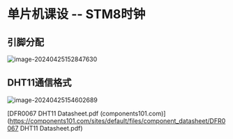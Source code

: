 # 单片机课设 -- STM8时钟

## 引脚分配

![image-20240425152847630](E:/Typora_note/photos/image-20240425152847630.png)

## DHT11通信格式

![image-20240425154602689](E:/Typora_note/photos/image-20240425154602689.png)

[DFR0067 DHT11 Datasheet.pdf (components101.com)](https://components101.com/sites/default/files/component_datasheet/DFR0067 DHT11 Datasheet.pdf)